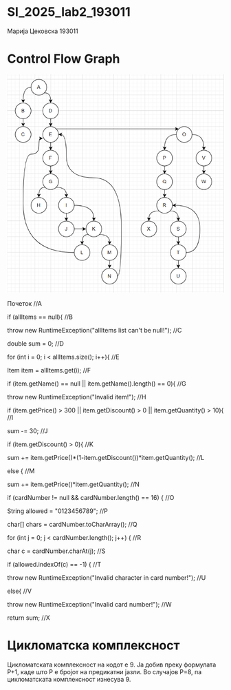 # SI_2025_lab2_193011

Марија Цековска 193011

# Control Flow Graph

![Control Flow Graph](Capture1.PNG)

Почеток  //А

if (allItems == null){  //B

throw new RuntimeException("allItems list can't be null!");  //C

double sum = 0;  //D

for (int i = 0; i < allItems.size(); i++){  //E

Item item = allItems.get(i);  //F

if (item.getName() == null || item.getName().length() == 0){  //G

throw new RuntimeException("Invalid item!");  //H

if (item.getPrice() > 300 || item.getDiscount() > 0 || item.getQuantity() > 10){  //I

sum -= 30;  //J

if (item.getDiscount() > 0){  //K

sum += item.getPrice()*(1-item.getDiscount())*item.getQuantity();  //L

else {  //M

sum += item.getPrice()*item.getQuantity();  //N

if (cardNumber != null && cardNumber.length() == 16) {  //O

String allowed = "0123456789";  //P

char[] chars = cardNumber.toCharArray();  //Q

for (int j = 0; j < cardNumber.length(); j++) {  //R

char c = cardNumber.charAt(j);  //S

if (allowed.indexOf(c) == -1) {  //T

throw new RuntimeException("Invalid character in card number!");  //U

else{  //V

throw new RuntimeException("Invalid card number!");  //W

return sum;  //X



# Цикломатска комплексност

Цикломатската комплексност на кодот е 9. Ја добив преку формулата P+1, каде што P е бројот на предикатни јазли. Во случајoв P=8, па цикломатската комплексност изнесува 9.
